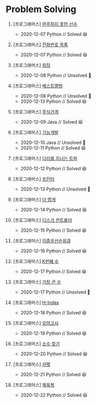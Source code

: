 # Problem Solving  

1. [프로그래머스] [완주하지 못한 선수](https://programmers.co.kr/learn/courses/30/lessons/42576?language=python3)
   
    - 2020-12-07 Python // Solved 😆
2. [프로그래머스] [전화번호 목록](https://programmers.co.kr/learn/courses/30/lessons/42577)
   
    - 2020-12-07 Python // Solved 😆
3. [프로그래머스] [위장](https://programmers.co.kr/learn/courses/30/lessons/42578)
   
    - 2020-12-08 Python // Unsolved 🤯
4. [프로그래머스] [베스트앨범](https://programmers.co.kr/learn/courses/30/lessons/42579)
    - 2020-12-08 Python // Unsolved 🤯
    - 2020-12-13 Python // Solved 😆
5. [프로그래머스] [주식가격](https://programmers.co.kr/learn/courses/30/lessons/42584?language=java)
   
    - 2020-12-09 Java // Solved 😆
6. [프로그래머스] [기능개발](https://programmers.co.kr/learn/courses/30/lessons/42586)
    - 2020-12-10 Java // Unsolved 🤯
    - 2020-12-11 Python // Solved 😆
7. [프로그래머스] [다리를 지나는 트럭](https://programmers.co.kr/learn/courses/30/lessons/42583)
   
    - 2020-12-12 Python // Solved 😆
8. [프로그래머스] [프린터](https://programmers.co.kr/learn/courses/30/lessons/42587)
   
    - 2020-12-13 Python // Unsolved 🤯
9. [프로그래머스] [더 맵게](https://programmers.co.kr/learn/courses/30/lessons/42626)
   
    - 2020-12-14 Python // Solved 😆
10. [프로그래머스] [디스크 컨트롤러](https://programmers.co.kr/learn/courses/30/lessons/42627)
    
    - 2020-12-15 Python // Solved 😆
11. [프로그래머스] [이중우선순위큐](https://programmers.co.kr/learn/courses/30/lessons/42628)
    
     - 2020-12-16 Python // Solved 😆
12. [프로그래머스] [K번째 수](https://programmers.co.kr/learn/courses/30/lessons/42748?language=python3)

     - 2020-12-17 Python // Solved 😆
13. [프로그래머스] [가장 큰 수](https://programmers.co.kr/learn/courses/30/lessons/42746)
     - 2020-12-17 Python // Unsolved 🤯
14. [프로그래머스] [H-Index](https://programmers.co.kr/learn/courses/30/lessons/42747)
     - 2020-12-18 Python // Solved 😆
15. [프로그래머스] [모의고사](https://programmers.co.kr/learn/courses/30/lessons/42840)
     - 2020-12-19 Python // Solved 😆
16. [프로그래머스] [소수 찾기](https://programmers.co.kr/learn/courses/30/lessons/42839)
     - 2020-12-20 Python // Solved 😆
17. [프로그래머스] [카펫](https://programmers.co.kr/learn/courses/30/lessons/42842)
     - 2020-12-21 Python // Solved 😆
18. [프로그래머스] [체육복](https://programmers.co.kr/learn/courses/30/lessons/42862)
     - 2020-12-22 Python // Solved 😆
